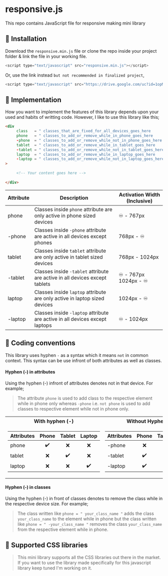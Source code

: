 # responsive.js
This repo contains JavaScript file for responsive making mini library

## 🔰 Installation
Download the `responsive.min.js` file or clone the repo inside your project folder & link the file in your working file.
```JavaScript
<script type="text/javascript" src="responsive.min.js"></script>
```
Or, use the link instead `but not recommended in finalized project`,
```JavaScript
<script type="text/javascript" src="https://drive.google.com/uc?id=1opMRz11qnO1uPitXKgWQwi_INTdU4G7C"></script>
```


## 🔰 Implementation
How you want to implement the features of this library depends upon your used and habits of writting code. However, I like to use this library like this;

```HTML
<div 
     class   = " classes_that_are_fixed_for_all_devices_goes_here        "     
     phone   = " classes_to_add_or_remove_while_in_phone_goes_here       " 
     -phone  = " classes_to_add_or_remove_while_not_in_phone_goes_here   " 
     tablet  = " classes_to_add_or_remove_while_in_tablet_goes_here      " 
     -tablet = " classes_to_add_or_remove_while_not_in_tablet_goes_here  " 
     laptop  = " classes_to_add_or_remove_while_in_laptop_goes_here      " 
     -laptop = " classes_to_add_or_remove_while_not_in_laptop_goes_here  " 
>
     
     <!-- Your content goes here -->
     
</div>
```


| Attribute  | Description | Activation Width (Inclusive) |
| ---------- | ----------- | ---------------------------- |
| phone      | Classes inside `phone` attribute are only active in phone sized devices     | ♾️ - 767px        |
| -phone     | Classes inside `-phone` attribute are active in all devices except phones   | 768px - ♾️   |
| tablet     | Classes inside `tablet` attribute are only active in tablet sized devices   | 768px - 1024px     |
| -tablet    | Classes inside `-tablet` attribute are active in all devices except tablets | ♾️ - 767px </br> 1024px - ♾️ |
| laptop     | Classes inside `laptop` attribute are only active in laptop sized devices   | 1024px - ♾️ |
| -laptop    | Classes inside `-laptop` attribute are active in all devices except laptops | ♾️ - 1024px |



## 🔰 Coding conventions
This library uses hyphen `-` as a syntax which it means `not` in common context. This syntax can be use infront of both attributes as well as classes. 

#### Hyphen (-) in attributes
Using the hyphen (-) infront of attributes denotes not in that device. For example;
> The attribute `phone` is used to add class to the respective element while in phone only whereas `-phone` i.e. `not phone` is used to add classes to respective element while not in phone only.

<table>
<tr><th>With hyphen (-)</th><th>Without Hyphen (-)</th></tr>
<tr><td>

| Attributes | Phone | Tablet | Laptop |
| ---------- | :---: | :----: | :----: | 
| phone      | ✔️   | ❌     | ❌    | 
| tablet     | ❌   | ✔️     | ❌    |
| laptop     | ❌   | ❌     | ✔️    |

</td><td>

| Attributes | Phone | Tablet | Laptop |
| ---------- | :---: | :----: | :----: | 
| -phone     | ❌   | ✔️     | ✔️    | 
| -tablet    | ✔️   | ❌     | ✔️    |
| -laptop    | ✔️   | ✔️     | ❌    |

</td></tr> </table>

#### Hyphen (-) in classes
Using the hyphen (-) in front of classes denotes to remove the class while in the respective device size. For example;
> The class written like `phone = " your_class_name "` adds the class `your_class_name` to the element while in phone but the class written like `phone = " -your_class_name "` removes the class `your_class_name` from the respective element while in phone.


## 🔰 Supported CSS libraries
> This mini library supports all the CSS libraries out there in the market. If you want to use the library made specifically for this javascript library keep tuned I'm working on it.
